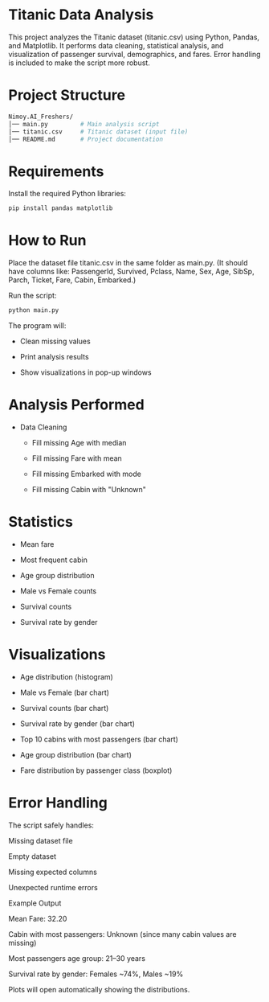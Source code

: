 # Titanic Data Analysis 

This project analyzes the Titanic dataset (titanic.csv) using Python, Pandas, and Matplotlib.
It performs data cleaning, statistical analysis, and visualization of passenger survival, demographics, and fares.
Error handling is included to make the script more robust.

 # Project Structure
 ```sh
Nimoy.AI_Freshers/
│── main.py         # Main analysis script
│── titanic.csv     # Titanic dataset (input file)
│── README.md       # Project documentation
```
# Requirements

Install the required Python libraries:
```sh
pip install pandas matplotlib
```
# How to Run

Place the dataset file titanic.csv in the same folder as main.py.
(It should have columns like: PassengerId, Survived, Pclass, Name, Sex, Age, SibSp, Parch, Ticket, Fare, Cabin, Embarked.)

Run the script:
```sh
python main.py
```

The program will:

- Clean missing values

- Print analysis results

- Show visualizations in pop-up windows

# Analysis Performed

- Data Cleaning

  - Fill missing Age with median

  - Fill missing Fare with mean

  - Fill missing Embarked with mode

  - Fill missing Cabin with "Unknown"

# Statistics

- Mean fare

- Most frequent cabin

- Age group distribution

- Male vs Female counts

- Survival counts

- Survival rate by gender

# Visualizations

- Age distribution (histogram)

- Male vs Female (bar chart)

- Survival counts (bar chart)

- Survival rate by gender (bar chart)

- Top 10 cabins with most passengers (bar chart)

- Age group distribution (bar chart)

- Fare distribution by passenger class (boxplot)

# Error Handling

The script safely handles:

Missing dataset file

Empty dataset

Missing expected columns

Unexpected runtime errors

  Example Output

Mean Fare: 32.20

Cabin with most passengers: Unknown (since many cabin values are missing)

Most passengers age group: 21–30 years

Survival rate by gender: Females ~74%, Males ~19%

Plots will open automatically showing the distributions.
